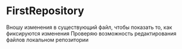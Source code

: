 # FirstRepository
Вношу изменения в существующий файл, чтобы показать то, как фиксируются изменения
Проверяю возможность редактирования файлов локальном репозитории